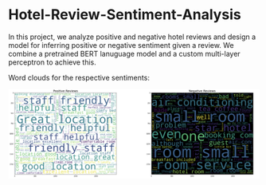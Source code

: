 # Hotel-Review-Sentiment-Analysis
In this project, we analyze positive and negative hotel reviews and design a model for inferring positive or negative sentiment given a review. We combine a pretrained BERT lanuguage model and a custom multi-layer perceptron to achieve this.

Word clouds for the respective sentiments:

![alt text](wordcloud.png)

